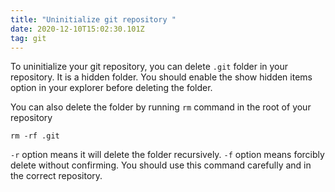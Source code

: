 ```yaml
---
title: "Uninitialize git repository "
date: 2020-12-10T15:02:30.101Z
tag: git
---
```

To uninitialize your git repository, you can delete `.git` folder in your repository. It is a hidden folder. You should enable the show hidden items option in your explorer before deleting the folder.

You can also delete the folder by running `rm` command in the root of your repository

```
rm -rf .git
```

`-r` option means it will delete the folder recursively. `-f` option means forcibly delete without confirming. You should use this command carefully and in the correct repository.
